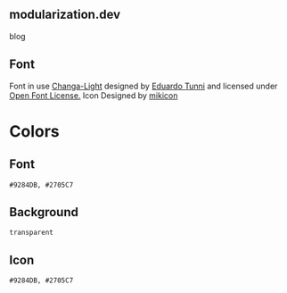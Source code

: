 ## modularization.dev

blog


## Font

Font in use <a target="_blank" href="https://www.fontsquirrel.com/fonts/changa">Changa-Light</a> designed by
<a target="_blank" href="http://www.tipo.net.ar/">Eduardo Tunni</a>
and licensed under
<a target="_blank" href="http://scripts.sil.org/cms/scripts/page.php?site_id=nrsi&amp;id=OFL_web">Open Font License.</a>
  Icon Designed by
  <a target="_blank" href="https://thenounproject.com/mikicon">mikicon</a>
  
  
  
# Colors   

## Font
  
    #9284DB, #2705C7

## Background
    
    transparent

## Icon

    #9284DB, #2705C7
